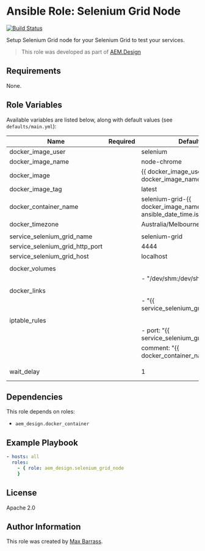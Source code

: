 # Ansible Role: Selenium Grid Node

[![Build Status](https://travis-ci.org/aem-design/ansible-role-selenium-grid-node.svg?branch=master)](https://travis-ci.org/aem-design/ansible-role-selenium-grid-node)

Setup Selenium Grid node for your Selenium Grid to test your services.
> This role was developed as part of
> [AEM.Design](http://aem.design/)

## Requirements

None.

## Role Variables

Available variables are listed below, along with default values (see `defaults/main.yml`):

| Name                            	| Required 	| Default                                                                               	| Notes                            	|
|---------------------------------	|----------	|---------------------------------------------------------------------------------------	|----------------------------------	|
| docker_image_user               	|          	| selenium                                                                              	|                                  	|
| docker_image_name               	|          	| node-chrome                                                                           	|                                  	|
| docker_image                    	|          	| {{ docker_image_user }}/{{ docker_image_name }}                                       	|                                  	|
| docker_image_tag                	|          	| latest                                                                                	|                                  	|
| docker_container_name           	|          	| selenium-grid-{{ docker_image_name }}-{{ ansible_date_time.iso8601_micro | to_uuid }} 	|                                  	|
| docker_timezone                 	|          	| Australia/Melbourne                                                                   	|                                  	|
|                                 	|          	|                                                                                       	|                                  	|
| service_selenium_grid_name      	|          	| selenium-grid                                                                         	|                                  	|
| service_selenium_grid_http_port 	|          	| 4444                                                                                  	|                                  	|
| service_selenium_grid_host      	|          	| localhost                                                                             	|                                  	|
|                                 	|          	|                                                                                       	|                                  	|
| docker_volumes                  	|          	|                                                                                       	|                                  	|
|                                 	|          	| - "/dev/shm:/dev/shm"                                                                 	|                                  	|
|                                 	|          	|                                                                                       	|                                  	|
| docker_links                    	|          	|                                                                                       	|                                  	|
|                                 	|          	| - "{{ service_selenium_grid_name | default('selenium-grid') }}:hub"                   	|                                  	|
|                                 	|          	|                                                                                       	|                                  	|
| iptable_rules                   	|          	|                                                                                       	|                                  	|
|                                 	|          	| - port: "{{ service_selenium_grid_http_port | default('4444') }}"                     	|                                  	|
|                                 	|          	| comment: "{{ docker_container_name }}"                                                	|                                  	|
|                                 	|          	|                                                                                       	|                                  	|
| wait_delay                      	|          	| 1                                                                                     	| how long to wait between retries 	|

## Dependencies

This role depends on roles:
 
- `aem_design.docker_container`

## Example Playbook

```yaml
- hosts: all
  roles:
    - { role: aem_design.selenium_grid_node
    }
```

## License

Apache 2.0

## Author Information

This role was created by [Max Barrass](https://aem.design/).